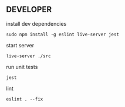 ## DEVELOPER

install dev dependencies

    sudo npm install -g eslint live-server jest
    
start server

    live-server ./src
    
    
run unit tests

    jest
    
lint

    eslint . --fix
